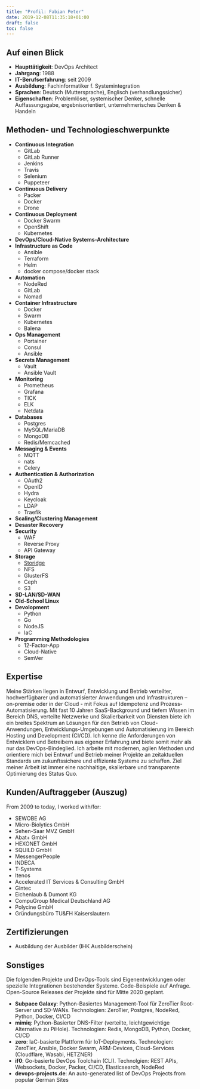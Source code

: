 ```yaml
---
title: "Profil: Fabian Peter"
date: 2019-12-08T11:35:18+01:00
draft: false
toc: false
---
```


## Auf einen Blick
* **Haupttätigkeit**: DevOps Architect
* **Jahrgang**: 1988
* **IT-Berufserfahrung**: seit 2009
* **Ausbildung**: Fachinformatiker f. Systemintegration
* **Sprachen**: Deutsch (Muttersprache), Englisch (verhandlungssicher)
* **Eigenschaften**: Problemlöser, systemischer Denker, schnelle Auffassungsgabe, ergebnisorientiert, unternehmerisches
Denken & Handeln

## Methoden- und Technologieschwerpunkte
* **Continuous Integration**
  * GitLab
  * GitLab Runner
  * Jenkins
  * Travis
  * Selenium
  * Puppeteer
* **Continuous Delivery**
  * Packer
  * Docker
  * Drone
* **Continuous Deployment**
  * Docker Swarm
  * OpenShift
  * Kubernetes
* **DevOps/Cloud-Native Systems-Architecture**
* **Infrastructure as Code**
  * Ansible
  * Terraform
  * Helm
  * docker compose/docker stack
* **Automation**
  * NodeRed
  * GitLab
  * Nomad
* **Container Infrastructure**
  * Docker
  * Swarm
  * Kubernetes
  * Balena
* **Ops Management**
  * Portainer
  * Consul
  * Ansible
* **Secrets Management**
  * Vault
  * Ansible Vault
* **Monitoring**
  * Prometheus
  * Grafana
  * TICK
  * ELK
  * Netdata
* **Databases**
  * Postgres
  * MySQL/MariaDB
  * MongoDB
  * Redis/Memcached
* **Messaging & Events**
  * MQTT
  * nats
  * Celery
* **Authentication & Authorization**
  * OAuth2
  * OpenID
  * Hydra
  * Keycloak
  * LDAP
  * Traefik
* **Scaling/Clustering Management**
* **Desaster Recovery**
* **Security**
  * WAF
  * Reverse Proxy
  * API Gateway
* **Storage**
  * [Storidge]((https://storidge.com/))
  * NFS
  * GlusterFS
  * Ceph
  * S3
* **SD-LAN/SD-WAN**
* **Old-School Linux**
* **Devolopment**
  * Python
  * Go
  * NodeJS
  * IaC
* **Programming Methodologies**
  * 12-Factor-App
  * Cloud-Native
  * SemVer

## Expertise
Meine Stärken liegen in Entwurf, Entwicklung und Betrieb verteilter, hochverfügbarer und automatisierter Anwendungen und Infrastrukturen – on-premise oder in der Cloud - mit Fokus auf Idempotenz und Prozess-Automatisierung. Mit fast 10 Jahren SaaS-Background und tiefem Wissen im Bereich DNS, verteilte Netzwerke und Skalierbarkeit von Diensten biete ich ein breites Spektrum an Lösungen für den Betrieb von Cloud-Anwendungen, Entwicklungs-Umgebungen und Automatisierung im Bereich Hosting und Development (CI/CD). Ich kenne die Anforderungen von Entwicklern und Betreibern aus eigener Erfahrung und biete somit mehr als nur das DevOps-Bindeglied. Ich arbeite mit modernen, agilen Methoden und orientiere mich bei Entwurf und Betrieb meiner Projekte an zeitaktuellen Standards um zukunftssichere und effiziente Systeme zu schaffen. Ziel meiner Arbeit ist immer eine nachhaltige, skalierbare und transparente Optimierung des Status Quo.

## Kunden/Auftraggeber (Auszug)
From 2009 to today, I worked with/for:
* SEWOBE AG
* Micro-Biolytics GmbH
* Sehen-Saar MVZ GmbH
* Abat+ GmbH
* HEXONET GmbH
* SQUILD GmbH
* MessengerPeople
* INDECA
* T-Systems
* Itenos
* Accelerated IT Services & Consulting GmbH
* Gintec
* Eichenlaub & Dumont KG
* CompuGroup Medical Deutschland AG
* Polycine GmbH
* Gründungsbüro TU&FH Kaiserslautern

<!--
For you, DevOps is not just a buzzword. You are both a hands-on person with a "get it done" attitude as well as someone with the bigger IT infrastructure picture in mind. You know your way around Infrastructure Automation, Site Reliability Engineering and Continuous Delivery.
-->


## Zertifizierungen
* Ausbildung der Ausbilder (IHK Ausbilderschein)

## Sonstiges
Die folgenden Projekte und DevOps-Tools sind Eigenentwicklungen oder spezielle Integrationen bestehender Systeme. Code-Beispiele auf Anfrage. Open-Source Releases der Projekte sind für Mitte 2020 geplant.

* **Subpace Galaxy**: Python-Basiertes Management-Tool für ZeroTier Root- Server und SD-WANs. Technologien: ZeroTier, Postgres, NodeRed, Python, Docker, CI/CD
* **mimiq**: Python-Basierter DNS-Filter (verteilte, leichtgewichtige Alternative zu PiHole). Technologien: Redis, MongoDB, Python, Docker, CI/CD
* **zero**: IaC-basierte Plattform für IoT-Deployments. Technologien: ZeroTier, Ansible, Docker Swarm, ARM-Devices, Cloud-Services (Cloudflare, Wasabi, HETZNER)
* **if0**: Go-basierte DevOps Toolchain (CLI). Technolgien: REST APIs, Websockets, Docker, Packer, CI/CD, Elasticsearch, NodeRed
* **devops-projects.de**: An auto-generated list of DevOps Projects from popular German Sites
